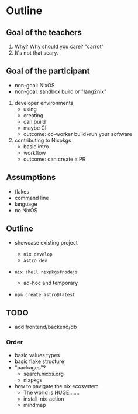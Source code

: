 # Outline

## Goal of the teachers
1) Why? Why should you care? "carrot"
2) It's not that scary.

## Goal of the participant
- non-goal: NixOS
- non-goal: sandbox build or "lang2nix"
1) developer environments
    - using
    - creating
    - can build
    - maybe CI
    - outcome: co-worker build+run your software
2) contributing to Nixpkgs
    - basic intro
    - workflow
    - outcome: can create a PR

## Assumptions
- flakes
- command line
- language
- no NixOS

## Outline
- showcase existing project
    - `nix develop`
    - `astro dev`

- `nix shell nixpkgs#nodejs`
    - ad-hoc and temporary
- `npm create astro@latest`


## TODO
- add frontend/backend/db

### Order
- basic values types
- basic flake structure
- "packages"?
    - search.nixos.org
    - nixpkgs
- how to navigate the nix ecosystem
    - The world is HUGE.......
    - install-nix-action
    - mindmap


